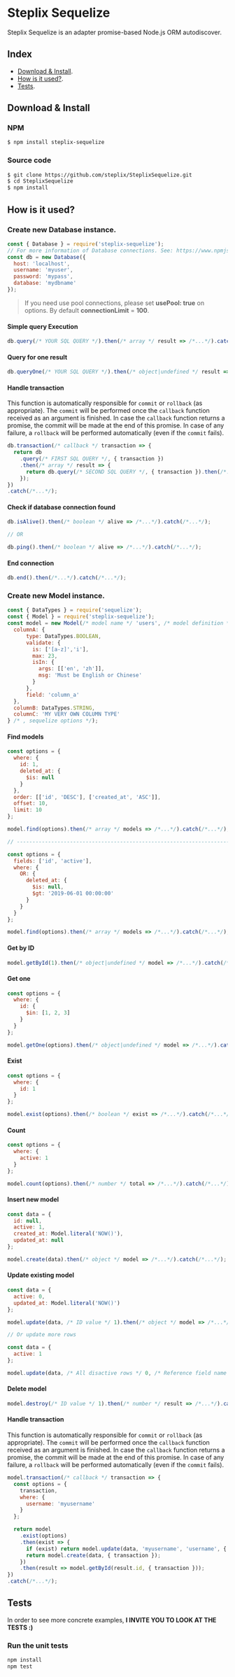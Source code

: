 # Steplix Sequelize

Steplix Sequelize is an adapter promise-based Node.js ORM autodiscover.

## Index

* [Download & Install][install].
* [How is it used?][how_is_it_used].
* [Tests][tests].

## Download & Install

### NPM
```bash
$ npm install steplix-sequelize
```

### Source code
```bash
$ git clone https://github.com/steplix/SteplixSequelize.git
$ cd SteplixSequelize
$ npm install
```

## How is it used?

### Create new **Database** instance.

```js
const { Database } = require('steplix-sequelize');
// For more information of Database connections. See: https://www.npmjs.com/package/mysql#connection-options
const db = new Database({
  host: 'localhost',
  username: 'myuser',
  password: 'mypass',
  database: 'mydbname'
});
```
> If you need use pool connections, please set **usePool: true** on options. By default **connectionLimit** = **100**.

#### Simple query Execution
```js
db.query(/* YOUR SQL QUERY */).then(/* array */ result => /*...*/).catch(/*...*/);
```

#### Query for one result
```js
db.queryOne(/* YOUR SQL QUERY */).then(/* object|undefined */ result => /*...*/).catch(/*...*/);
```

#### Handle transaction

This function is automatically responsible for `commit` or `rollback` (as appropriate).
The `commit` will be performed once the `callback` function received as an argument is finished. In case the `callback` function returns a promise, the commit will be made at the end of this promise.
In case of any failure, a `rollback` will be performed automatically (even if the `commit` fails).

```js
db.transaction(/* callback */ transaction => {
  return db
    .query(/* FIRST SQL QUERY */, { transaction })
    .then(/* array */ result => {
      return db.query(/* SECOND SQL QUERY */, { transaction }).then(/*...*/);
    });
})
.catch(/*...*/);
```

#### Check if database connection found
```js
db.isAlive().then(/* boolean */ alive => /*...*/).catch(/*...*/);

// OR

db.ping().then(/* boolean */ alive => /*...*/).catch(/*...*/);
```

#### End connection
```js
db.end().then(/*...*/).catch(/*...*/);
```

### Create new **Model** instance.

```js
const { DataTypes } = require('sequelize');
const { Model } = require('steplix-sequelize');
const model = new Model(/* model name */ 'users', /* model definition */ {
  columnA: {
      type: DataTypes.BOOLEAN,
      validate: {
        is: ['[a-z]','i'],
        max: 23,
        isIn: {
          args: [['en', 'zh']],
          msg: 'Must be English or Chinese'
        }
      },
      field: 'column_a'
  },
  columnB: DataTypes.STRING,
  columnC: 'MY VERY OWN COLUMN TYPE'
} /* , sequelize options */);
```

#### Find models
```js
const options = {
  where: {
    id: 1,
    deleted_at: {
      $is: null
    }
  },
  order: [['id', 'DESC'], ['created_at', 'ASC']],
  offset: 10,
  limit: 10
};

model.find(options).then(/* array */ models => /*...*/).catch(/*...*/);

// ------------------------------------------------------------------------------------

const options = {
  fields: ['id', 'active'],
  where: {
    OR: {
      deleted_at: {
        $is: null,
        $gt: '2019-06-01 00:00:00'
      }
    }
  }
};

model.find(options).then(/* array */ models => /*...*/).catch(/*...*/);
```

#### Get by ID
```js
model.getById(1).then(/* object|undefined */ model => /*...*/).catch(/*...*/);
```

#### Get one
```js
const options = {
  where: {
    id: {
      $in: [1, 2, 3]
    }
  }
};

model.getOne(options).then(/* object|undefined */ model => /*...*/).catch(/*...*/);
```

#### Exist
```js
const options = {
  where: {
    id: 1
  }
};

model.exist(options).then(/* boolean */ exist => /*...*/).catch(/*...*/);
```

#### Count
```js
const options = {
  where: {
    active: 1
  }
};

model.count(options).then(/* number */ total => /*...*/).catch(/*...*/);
```

#### Insert new model
```js
const data = {
  id: null,
  active: 1,
  created_at: Model.literal('NOW()'),
  updated_at: null
};

model.create(data).then(/* object */ model => /*...*/).catch(/*...*/);
```

#### Update existing model
```js
const data = {
  active: 0,
  updated_at: Model.literal('NOW()')
};

model.update(data, /* ID value */ 1).then(/* object */ model => /*...*/).catch(/*...*/);

// Or update more rows

const data = {
  active: 1
};

model.update(data, /* All disactive rows */ 0, /* Reference field name */ 'active').then(/* array */ models => /*...*/).catch(/*...*/);
```

#### Delete model
```js
model.destroy(/* ID value */ 1).then(/* number */ result => /*...*/).catch(/*...*/);
```

#### Handle transaction

This function is automatically responsible for `commit` or `rollback` (as appropriate).
The `commit` will be performed once the `callback` function received as an argument is finished. In case the `callback` function returns a promise, the commit will be made at the end of this promise.
In case of any failure, a `rollback` will be performed automatically (even if the `commit` fails).

```js
model.transaction(/* callback */ transaction => {
  const options = {
    transaction,
    where: {
      username: 'myusername'
    }
  };

  return model
    .exist(options)
    .then(exist => {
      if (exist) return model.update(data, 'myusername', 'username', { transaction });
      return model.create(data, { transaction });
    })
    .then(result => model.getById(result.id, { transaction }));
})
.catch(/*...*/);
```

## Tests

In order to see more concrete examples, **I INVITE YOU TO LOOK AT THE TESTS :)**

### Run the unit tests
```bash
npm install
npm test
```

<!-- deep links -->
[install]: #download--install
[how_is_it_used]: #how-is-it-used
[tests]: #tests
